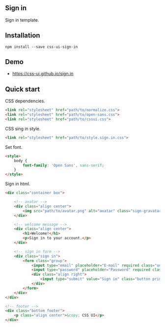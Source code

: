 ## Sign in

Sign in template.

## Installation

```
npm install --save css-ui-sign-in
```

## Demo

- https://css-ui.github.io/sign.in

## Quick start

CSS dependencies.

```html
<link rel="stylesheet" href="path/to/normalize.css">
<link rel="stylesheet" href="path/to/open-sans.css">
<link rel="stylesheet" href="path/to/cssui.css">
```

CSS sing in style.

```html
<link rel="stylesheet" href="path/to/style.sign.in.css">
```

Set font.

```html
<style>
	body {
		font-family: 'Open Sans', sans-serif;
	}
</style>
```

Sign in html.

```html
<div class="container box">

	<!-- avatar -->
	<div class="align center">
		<img src="path/to/avatar.png" alt="avatar" class="sign-gravatar">
	</div>

	<!-- welcome message -->
	<div class="align center">
		<h1>Welcome!</h1>
		<p>Sign in to your account.</p>
	</div>

	<!-- sign in form -->
	<div class="sign in">
		<form class="group">
			<input type="email" placeholder="E-mail" required class="unite first full width">
			<input type="password" placeholder="Password" required class="unite last full width">
			<div class="align right">
				<input type="submit" value="Sign in" class="button primary">
			</div>
		</form>
	</div>
</div>

<!-- footer -->
<div class="bottom footer">
	<p class="align center">&copy; CSS UI</p>
</div>
```
